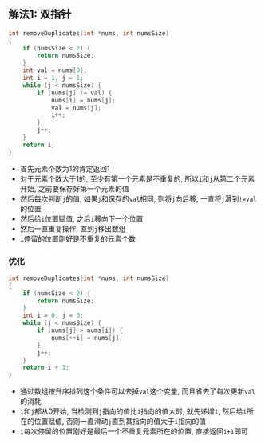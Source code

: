 ## 解法1: 双指针
```c
int removeDuplicates(int *nums, int numsSize)
{
    if (numsSize < 2) {
        return numsSize;
    }
    int val = nums[0];
    int i = 1, j = 1;
    while (j < numsSize) {
        if (nums[j] != val) {
            nums[i] = nums[j];
            val = nums[j];
            i++;
        }
        j++;
    }
    return i;
}
```
- 首先元素个数为1的肯定返回1
- 对于元素个数大于1的, 至少有第一个元素是不重复的, 所以`i`和`j`从第二个元素开始, 之前要保存好第一个元素的值
- 然后每次判断`j`的值, 如果`j`和保存的`val`相同, 则将`j`向后移, 一直将`j`滑到`!=val`的位置
- 然后给`i`位置赋值, 之后`i`移向下一个位置
- 然后一直重复操作, 直到`j`移出数组
- `i`停留的位置刚好是不重复的元素个数

### 优化
```c
int removeDuplicates(int *nums, int numsSize)
{
    if (numsSize < 2) {
        return numsSize;
    }
    int i = 0, j = 0;
    while (j < numsSize) {
        if (nums[j] > nums[i]) {
            nums[++i] = nums[j];
        }
        j++;
    }
    return i + 1;
}
```
- 通过数组按升序排列这个条件可以去掉`val`这个变量, 而且省去了每次更新`val`的消耗
- `i`和`j`都从0开始, 当检测到`j`指向的值比`i`指向的值大时, 就先递增`i`, 然后给`i`所在的位置赋值, 否则一直滑动`j`直到其指向的值大于`i`指向的值
- `i`每次停留的位置刚好是最后一个不重复元素所在的位置, 直接返回`i+1`即可